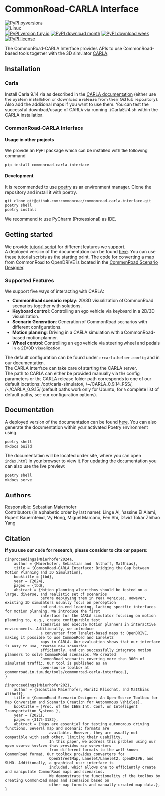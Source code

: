 # CommonRoad-CARLA Interface
[![PyPI pyversions](https://img.shields.io/pypi/pyversions/commonroad-carla-interface.svg)](https://pypi.python.org/pypi/commonroad-carla-interface/)  
![Linux](https://img.shields.io/badge/Linux-FCC624?style=for-the-badge&logo=linux&logoColor=black)  
[![PyPI version fury.io](https://badge.fury.io/py/commonroad-carla-interface.svg)](https://pypi.python.org/pypi/commonroad-carla-interface/)
[![PyPI download month](https://img.shields.io/pypi/dm/commonroad-carla-interface.svg?label=PyPI%20downloads)](https://pypi.python.org/pypi/commonroad-carla-interface/) 
[![PyPI download week](https://img.shields.io/pypi/dw/commonroad-carla-interface.svg?label=PyPI%20downloads)](https://pypi.python.org/pypi/commonroad-carla-interface/)   
[![PyPI license](https://img.shields.io/pypi/l/commonroad-carla-interface.svg)](https://pypi.python.org/pypi/commonroad-carla-interface/)

The CommonRoad-CARLA Interface provides APIs to use CommonRoad-based tools together with the 3D simulator [CARLA](https://carla.org).


## Installation
### Carla
Install Carla 9.14 via as described in the 
[CARLA documentation](https://carla.readthedocs.io/en/latest/start_quickstart/#b-package-installation) 
(either use the system installation or download a release from their GitHub repository).
Also add the additional maps if you want to use them. 
You can test the successful download/usage of CARLA via running ./CarlaEU4.sh within the CARLA installation. 

### CommonRoad-CARLA Interface

#### Usage in other projects
We provide an PyPI package which can be installed with the following command
```shell
pip install commonroad-carla-interface
```

#### Development
It is recommended to use [poetry](https://python-poetry.org/) as an environment manager.
Clone the repository and install it with poetry.
```shell
git clone git@github.com:commonroad/commonroad-carla-interface.git
poetry shell
poetry install
```
We recommend to use PyCharm (Professional) as IDE.  


## Getting started
We provide [tutorial script](https://github.com/commonroad/commonroad-carla-interface/tutorials/) 
for different features we support.  
A deployed version of the documentation can be found 
[here](https://cps.pages.gitlab.lrz.de/commonroad/commonroad-carla-interface/).
You can use these tutorial scripts as the starting point.
The code for converting a map from CommonRoad to OpenDRIVE is located in 
the [CommonRoad Scenario Designer](https://commonroad.in.tum.de/tools/scenario-designer).

### Supported Features
We support five ways of interacting with CARLA:  

- **CommonRoad scenario replay**: 2D/3D visualization of CommonRoad scenarios together with solutions.  
- **Keyboard control**: Controlling an ego vehicle via keyboard in a 2D/3D visualization.
- **Scenario Generation**: Generation of CommonRoad scenarios with different configurations.
- **Motion planning**: Driving in a CARLA simulation with a CommonRoad-based motion planner.
- **Wheel control**: Controlling an ego vehicle via steering wheel and pedals in a 2D/3D visualization.


The default configuration can be found under `crcarla.helper.config` and in our documentation.    
The CARLA interface can take care of starting the CARLA server.  
The path to CARLA can either be provided manually via the config parameters or the CARLA release folder path corresponds 
to one of our default locations: /opt/carla-simulator/, /~/CARLA_0.9.14_RSS/, /~/CARLA_0.9.15/ (default paths work only 
for Ubuntu; for a complete list of default paths, see our configuration options). 


## Documentation
A deployed version of the documentation can be found 
[here](https://cps.pages.gitlab.lrz.de/commonroad/commonroad-carla-interface/).
You can also generate the documentation within your activated Poetry environment using.
```bash
poetry shell
mkdocs build
```
The documentation will be located under site, where you can open `index.html` in your browser to view it.
For updating the documentation you can also use the live preview:
```bash
poetry shell
mkdocs serve
```

## Authors
Responsible: Sebastian Maierhofer  
Contributors (in alphabetic order by last name): Linge Ai, Yassine El Alami, Rupert Bauernfeind, Vy Hong, 
Miguel Marcano, Fen Shi, Dávid Tokár Zhihao Yang

## Citation
**If you use our code for research, please consider to cite our papers:**
```
@inproceedings{Maierhofer2024a,
	author = {Maierhofer, Sebastian and  Althoff, Matthias},
	title = {CommonRoad-CARLA Interface: Bridging the Gap between Motion Planning and 3D Simulation},
	booktitle = {tbd},
	year = {2024},
	pages = {tbd},
	abstract = {Motion planning algorithms should be tested on a large, diverse, and realistic set of scenarios 
	            before deploying them in real vehicles. However, existing 3D simulators usually focus on perception 
	            and end-to-end learning, lacking specific interfaces for motion planning. We introduce the first 
	            interface for the CARLA simulator focusing on motion planning to, e.g., create configurable test 
	            scenarios and execute motion planners in interactive environments. Additionally, we introduce 
	            a converter from lanelet-based maps to OpenDRIVE, making it possible to use CommonRoad and Lanelet2 
	            maps in CARLA. Our evaluation shows that our interface is easy to use, creates new scenarios 
	            efficiently, and can successfully integrate motion planners to solve CommonRoad scenarios. We created
	            CommonRoad scenarios covering more than 300h of simulated traffic. Our tool is published as an 
	            open-source toolbox at commonroad.in.tum.de/tools/commonroad-carla-interface.},
}
```
```
@inproceedings{Maierhofer2021,
	author = {Sebastian Maierhofer, Moritz Klischat, and Matthias Althoff},
	title = {CommonRoad Scenario Designer: An Open-Source Toolbox for Map Conversion and Scenario Creation for Autonomous Vehicles},
	booktitle = {Proc. of the IEEE Int. Conf. on Intelligent Transportation Systems },
	year = {2021},
	pages = {3176-3182},
	abstract = {Maps are essential for testing autonomous driving functions. Several map and scenario formats are 
                    available. However, they are usually not compatible with each other, limiting their usability.  
                    In this paper, we address this problem using our open-source toolbox that provides map converters  
                    from different formats to the well-known CommonRoad format. Our toolbox provides converters for 
                    OpenStreetMap, Lanelet/Lanelet2, OpenDRIVE, and SUMO. Additionally, a graphical user interface is 
                    included, which allows one to efficiently create and manipulate CommonRoad maps and scenarios. 
                    We demonstrate the functionality of the toolbox by creating CommonRoad maps and scenarios based on 
                    other map formats and manually-created map data.},
}
```
